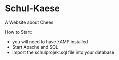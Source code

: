 # Schul-Kaese
A Website about Chees

How to Start:

- you will need to have XAMP installed
- Start Apache and SQL
- import the schulprojekt.sql file into your database
